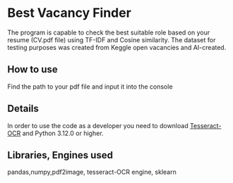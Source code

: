 # Best Vacancy Finder 
The program is capable to check the best suitable role based on your resume (CV.pdf file) using TF-IDF and Cosine similarity. 
The dataset for testing purposes was created from Keggle open vacancies and AI-created.
## How to use 
Find the path to your pdf file and input it into the console
## Details
In order to use the code as a developer you need to download  [Tesseract-OCR](https://github.com/tesseract-ocr/tesseract?tab=readme-ov-file#tesseract-ocr) and  Python 3.12.0 or higher.
## Libraries, Engines used
pandas,numpy,pdf2image, tesseract-OCR engine, sklearn


